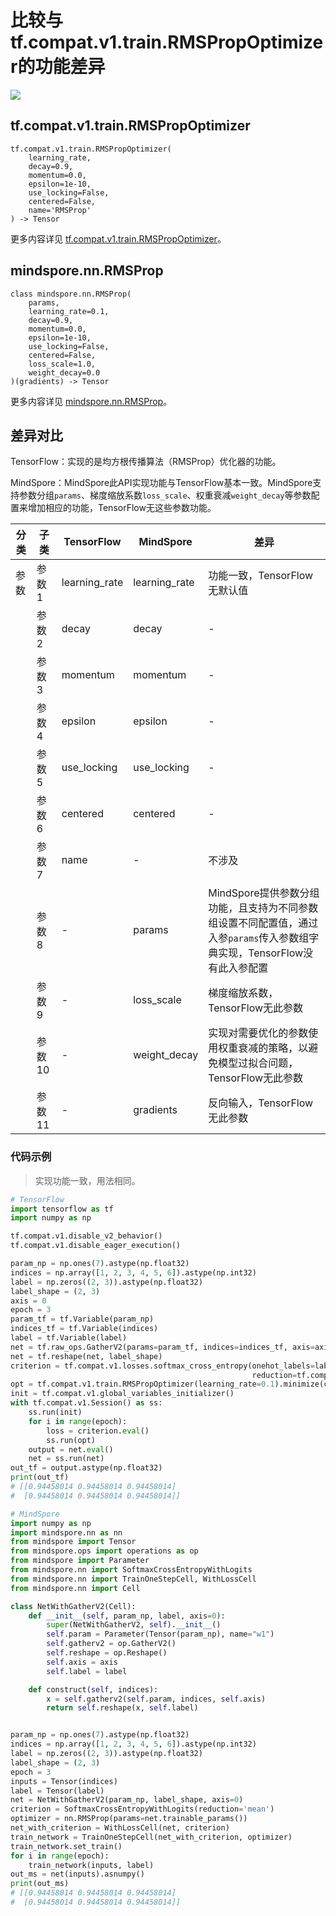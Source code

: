 # 比较与tf.compat.v1.train.RMSPropOptimizer的功能差异

<a href="https://gitee.com/mindspore/docs/blob/master/docs/mindspore/source_zh_cn/note/api_mapping/tensorflow_diff/RMSProp.md" target="_blank"><img src="https://mindspore-website.obs.cn-north-4.myhuaweicloud.com/website-images/master/resource/_static/logo_source.png"></a>

## tf.compat.v1.train.RMSPropOptimizer

```text
tf.compat.v1.train.RMSPropOptimizer(
    learning_rate,
    decay=0.9,
    momentum=0.0,
    epsilon=1e-10,
    use_locking=False,
    centered=False,
    name='RMSProp'
) -> Tensor
```

更多内容详见 [tf.compat.v1.train.RMSPropOptimizer](https://tensorflow.google.cn/versions/r2.6/api_docs/python/tf/compat/v1/train/RMSPropOptimizer)。

## mindspore.nn.RMSProp

```text
class mindspore.nn.RMSProp(
    params,
    learning_rate=0.1,
    decay=0.9,
    momentum=0.0,
    epsilon=1e-10,
    use_locking=False,
    centered=False,
    loss_scale=1.0,
    weight_decay=0.0
)(gradients) -> Tensor
```

更多内容详见 [mindspore.nn.RMSProp](https://www.mindspore.cn/docs/zh-CN/master/api_python/nn/mindspore.nn.RMSProp.html)。

## 差异对比

TensorFlow：实现的是均方根传播算法（RMSProp）优化器的功能。

MindSpore：MindSpore此API实现功能与TensorFlow基本一致。MindSpore支持参数分组`params`、梯度缩放系数`loss_scale`、权重衰减`weight_decay`等参数配置来增加相应的功能，TensorFlow无这些参数功能。

| 分类 | 子类 |         TensorFlow         |   MindSpore   | 差异 |
| --- | --- | --- | --- |---|
|参数 | 参数1 | learning_rate | learning_rate |功能一致，TensorFlow无默认值 |
| | 参数2 | decay | decay | -                                                            |
| | 参数3 | momentum | momentum |- |
| | 参数4 | epsilon | epsilon |- |
| | 参数5 | use_locking | use_locking |- |
| | 参数6 | centered | centered |- |
| | 参数7 | name | - |不涉及 |
| | 参数8 | - | params |MindSpore提供参数分组功能，且支持为不同参数组设置不同配置值，通过入参`params`传入参数组字典实现，TensorFlow没有此入参配置 |
| | 参数9 | - | loss_scale |梯度缩放系数，TensorFlow无此参数 |
| | 参数10 | - | weight_decay |实现对需要优化的参数使用权重衰减的策略，以避免模型过拟合问题，TensorFlow无此参数 |
| | 参数11 | - | gradients  |反向输入，TensorFlow无此参数 |

### 代码示例

> 实现功能一致，用法相同。

```python
# TensorFlow
import tensorflow as tf
import numpy as np

tf.compat.v1.disable_v2_behavior()
tf.compat.v1.disable_eager_execution()

param_np = np.ones(7).astype(np.float32)
indices = np.array([1, 2, 3, 4, 5, 6]).astype(np.int32)
label = np.zeros((2, 3)).astype(np.float32)
label_shape = (2, 3)
axis = 0
epoch = 3
param_tf = tf.Variable(param_np)
indices_tf = tf.Variable(indices)
label = tf.Variable(label)
net = tf.raw_ops.GatherV2(params=param_tf, indices=indices_tf, axis=axis, batch_dims=0, name=None)
net = tf.reshape(net, label_shape)
criterion = tf.compat.v1.losses.softmax_cross_entropy(onehot_labels=label, logits=net,
                                                      reduction=tf.compat.v1.losses.Reduction.MEAN)
opt = tf.compat.v1.train.RMSPropOptimizer(learning_rate=0.1).minimize(criterion)
init = tf.compat.v1.global_variables_initializer()
with tf.compat.v1.Session() as ss:
    ss.run(init)
    for i in range(epoch):
        loss = criterion.eval()
        ss.run(opt)
    output = net.eval()
    net = ss.run(net)
out_tf = output.astype(np.float32)
print(out_tf)
# [[0.94458014 0.94458014 0.94458014]
#  [0.94458014 0.94458014 0.94458014]]

# MindSpore
import numpy as np
import mindspore.nn as nn
from mindspore import Tensor
from mindspore.ops import operations as op
from mindspore import Parameter
from mindspore.nn import SoftmaxCrossEntropyWithLogits
from mindspore.nn import TrainOneStepCell, WithLossCell
from mindspore.nn import Cell

class NetWithGatherV2(Cell):
    def __init__(self, param_np, label, axis=0):
        super(NetWithGatherV2, self).__init__()
        self.param = Parameter(Tensor(param_np), name="w1")
        self.gatherv2 = op.GatherV2()
        self.reshape = op.Reshape()
        self.axis = axis
        self.label = label

    def construct(self, indices):
        x = self.gatherv2(self.param, indices, self.axis)
        return self.reshape(x, self.label)


param_np = np.ones(7).astype(np.float32)
indices = np.array([1, 2, 3, 4, 5, 6]).astype(np.int32)
label = np.zeros((2, 3)).astype(np.float32)
label_shape = (2, 3)
epoch = 3
inputs = Tensor(indices)
label = Tensor(label)
net = NetWithGatherV2(param_np, label_shape, axis=0)
criterion = SoftmaxCrossEntropyWithLogits(reduction='mean')
optimizer = nn.RMSProp(params=net.trainable_params())
net_with_criterion = WithLossCell(net, criterion)
train_network = TrainOneStepCell(net_with_criterion, optimizer)
train_network.set_train()
for i in range(epoch):
    train_network(inputs, label)
out_ms = net(inputs).asnumpy()
print(out_ms)
# [[0.94458014 0.94458014 0.94458014]
#  [0.94458014 0.94458014 0.94458014]]
```

